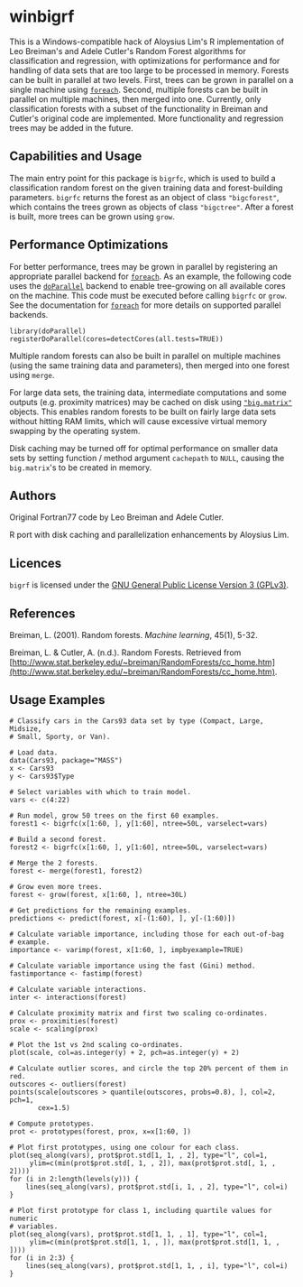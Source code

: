 winbigrf
=====

This is a Windows-compatible hack of Aloysius Lim's R implementation of Leo Breiman's and Adele Cutler's Random Forest algorithms for classification and regression, with optimizations for performance and for handling of data sets that are too large to be processed in memory. Forests can be built in parallel at two levels. First, trees can be grown in parallel on a single machine using [`foreach`](http://cran.r-project.org/web/packages/foreach/). Second, multiple forests can be built in parallel on multiple machines, then merged into one. Currently, only classification forests with a subset of the functionality in Breiman and Cutler's original code are implemented. More functionality and regression trees may be added in the future.

Capabilities and Usage
----------------------

  The main entry point for this package is `bigrfc`, which is used to build a classification random forest on the given training data and forest-building parameters. `bigrfc` returns the forest as an object of class `"bigcforest"`, which contains the trees grown as objects of class `"bigctree"`. After a forest is built, more trees can be grown using `grow`.

Performance Optimizations
-------------------------

For better performance, trees may be grown in parallel by registering an appropriate parallel backend for [`foreach`](http://cran.r-project.org/web/packages). As an example, the following code uses the [`doParallel`](http://cran.r-project.org/web/packages/doParallel/) backend to enable tree-growing on all available cores on the machine. This code must be executed before calling `bigrfc` or `grow`. See the documentation for [`foreach`](http://cran.r-project.org/web/packages) for more details on supported parallel backends.

    library(doParallel)
    registerDoParallel(cores=detectCores(all.tests=TRUE))

Multiple random forests can also be built in parallel on multiple machines (using the same training data and parameters), then merged into one forest using `merge`.

For large data sets, the training data, intermediate computations and some outputs (e.g. proximity matrices) may be cached on disk using [`"big.matrix"`](http://cran.r-project.org/web/packages/bigmemory/) objects. This enables random forests to be built on fairly large data sets without hitting RAM limits, which will cause excessive virtual memory swapping by the operating system.

Disk caching may be turned off for optimal performance on smaller data sets by setting function / method argument `cachepath` to `NULL`, causing the `big.matrix`'s to be created in memory.

Authors
-------

Original Fortran77 code by Leo Breiman and Adele Cutler.
  
R port with disk caching and parallelization enhancements by Aloysius Lim.

Licences
--------

`bigrf` is licensed under the [GNU General Public License Version 3 (GPLv3)](http://www.gnu.org/licenses/gpl.html).

References
----------

Breiman, L. (2001). Random forests. *Machine learning*, 45(1), 5-32.
  
Breiman, L. & Cutler, A. (n.d.). Random Forests. Retrieved from [http://www.stat.berkeley.edu/~breiman/RandomForests/cc_home.htm](http://www.stat.berkeley.edu/~breiman/RandomForests/cc_home.htm).

Usage Examples
--------------
    # Classify cars in the Cars93 data set by type (Compact, Large, Midsize,
    # Small, Sporty, or Van).
    
    # Load data.
    data(Cars93, package="MASS")
    x <- Cars93
    y <- Cars93$Type
    
    # Select variables with which to train model.
    vars <- c(4:22)
    
    # Run model, grow 50 trees on the first 60 examples.
    forest1 <- bigrfc(x[1:60, ], y[1:60], ntree=50L, varselect=vars)
    
    # Build a second forest.
    forest2 <- bigrfc(x[1:60, ], y[1:60], ntree=50L, varselect=vars)
    
    # Merge the 2 forests.
    forest <- merge(forest1, forest2)
	  
    # Grow even more trees.
    forest <- grow(forest, x[1:60, ], ntree=30L)
	  
    # Get predictions for the remaining examples.
    predictions <- predict(forest, x[-(1:60), ], y[-(1:60)])
    
    # Calculate variable importance, including those for each out-of-bag
    # example.
    importance <- varimp(forest, x[1:60, ], impbyexample=TRUE)
    
    # Calculate variable importance using the fast (Gini) method.
    fastimportance <- fastimp(forest)
    
    # Calculate variable interactions.
    inter <- interactions(forest)
    
    # Calculate proximity matrix and first two scaling co-ordinates.
    prox <- proximities(forest)
    scale <- scaling(prox)
    
    # Plot the 1st vs 2nd scaling co-ordinates.
    plot(scale, col=as.integer(y) + 2, pch=as.integer(y) + 2)

    # Calculate outlier scores, and circle the top 20% percent of them in red.
    outscores <- outliers(forest)
    points(scale[outscores > quantile(outscores, probs=0.8), ], col=2, pch=1,
           cex=1.5)
    
    # Compute prototypes.
    prot <- prototypes(forest, prox, x=x[1:60, ])
    
    # Plot first prototypes, using one colour for each class.
    plot(seq_along(vars), prot$prot.std[1, 1, , 2], type="l", col=1,
         ylim=c(min(prot$prot.std[, 1, , 2]), max(prot$prot.std[, 1, , 2])))
    for (i in 2:length(levels(y))) {
        lines(seq_along(vars), prot$prot.std[i, 1, , 2], type="l", col=i)
    }

    # Plot first prototype for class 1, including quartile values for numeric
    # variables.
    plot(seq_along(vars), prot$prot.std[1, 1, , 1], type="l", col=1,
         ylim=c(min(prot$prot.std[1, 1, , ]), max(prot$prot.std[1, 1, , ])))
    for (i in 2:3) {
        lines(seq_along(vars), prot$prot.std[1, 1, , i], type="l", col=i)
    }
    

